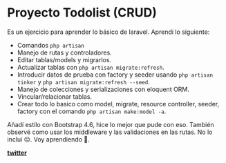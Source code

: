 # Proyecto Todolist (CRUD)
Es un ejercicio para aprender lo básico de laravel. Aprendí lo siguiente:
- Comandos `php artisan`
- Manejo de rutas y controladores. 
- Editar tablas/models y migrarlos.
- Actualizar tablas con `php artisan migrate:refresh`.
- Introducir datos de prueba con factory y seeder usando `php artisan tinker` y `php artisan migrate:refresh --seed`.
- Manejo de colecciones y serializaciones con eloquent ORM.
- Vincular/relacionar tablas.
- Crear todo lo basico como model, migrate, resource controller, seeder, factory con el comando `php artisan make:model -a`.

Añadí estilo con Bootstrap 4.6, hice lo mejor que pude con eso. También observé como usar los middleware y las validaciones en las rutas. No lo inclui 😔. Voy aprendiendo 🐢.

**[twitter](https://twitter.com/leonmatiasm "twitter")**
